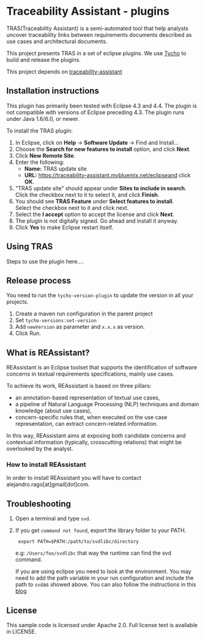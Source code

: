 # Traceability Assistant - plugins

TRAS(Traceability Assistant) is a semi-automated tool that help analysts uncover traceability links between requirements documents described as use cases and architectural documents.

This project presents TRAS in a set of eclipse plugins. We use [Tycho](http://www.eclipse.org/tycho) to build and release the plugins.

This project depends on [traceability-assistant](https://github.com/germanattanasio/traceability-assistant)

## Installation instructions

This plugin has primarily been tested with Eclipse 4.3 and 4.4\. The plugin is not compatible with versions of Eclipse preceding 4.3\. The plugin runs under Java 1.6/6.0, or newer.

To install the TRAS plugin:

1.  In Eclipse, click on **Help** -> **Software Update** -> Find and Install...
2.  Choose the **Search for new features to install** option, and click **Next**.
3.  Click **New Remote Site**.
4.  Enter the following:
    *   **Name:** TRAS update site
    *   **URL:** https://traceability-assistant.mybluemix.net/eclipseand click **OK**.
5.  "TRAS update site" should appear under **Sites to include in search**.   
    Click the checkbox next to it to select it, and click **Finish**.
6.  You should see **TRAS Feature** under **Select features to install**.   
    Select the checkbox next to it and click next.
7.  Select the **I accept** option to accept the license and click **Next**.
8.  The plugin is not digitally signed. Go ahead and install it anyway.
9.  Click **Yes** to make Eclipse restart itself.

## Using TRAS

Steps to use the plugin here....

## Release process
You need to run the `tycho-version-plugin` to update the version in all your projects.
1. Create a maven run configuration in the parent project
2. Set `tycho-versions:set-version`
3. Add `newVersion` as parameter and `x.x.x` as version. 
4. Click Run.


## What is REAssistant?

REAssistant is an Eclipse toolset that supports the identification of software concerns in textual requirements specifications, mainly use cases.

To achieve its work, REAssistant is based on three pillars:

 * an annotation-based representation of textual use cases,
 * a pipeline of Natural Language Processing (NLP) techniques and domain knowledge (about use cases),
 * concern-specific rules that, when executed on the use case representation, can extract concern-related information.

In this way, REAssistant aims at exposing both candidate concerns and contextual information (typically, crosscutting relations) that might be overlooked by the analyst.

### How to install REAssistant

In order to install REAssistant you will have to contact alejandro.rago[at]gmail[dot]com.

## Troubleshooting

1. Open a terminal and type `svd`. 
2. If you get `command not found`, export the library folder to your PATH.

        export PATH=$PATH:/path/to/svdlibc/directory

    e.g: `/Users/foo/svdlibc` that way the runtime can find the svd command.

    If you are using eclipse you need to look at the environment. You may need to add the path variable in  your run configuration and include the path to `svd`as showed above.
    You can also follow the instructions in this [blog](http://architectryan.com/2012/10/02/add-to-the-path-on-mac-os-x-mountain-lion/#.UtSw2vbVVyo)



## License

This sample code is licensed under Apache 2.0. Full license text is available in LICENSE.
